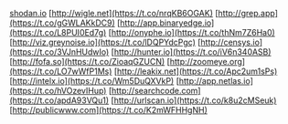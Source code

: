 [shodan.io](https://t.co/WOqsJ5I79U) [http://wigle.net](https://t.co/nrqKB6OGAK) [http://grep.app](https://t.co/gGWLAKkDC9) [http://app.binaryedge.io](https://t.co/L8PUI0Ed7g) [http://onyphe.io](https://t.co/thNm7Z6Ha0) [http://viz.greynoise.io](https://t.co/lDQPYdcPgc) [http://censys.io](https://t.co/3VJnHUdwIo) [http://hunter.io](https://t.co/iV6n340ASB) [http://fofa.so](https://t.co/ZioaqGZUCN)
[http://zoomeye.org](https://t.co/LO7wWfP1Ms) [http://leakix.net](https://t.co/Apc2um1sPs) [http://intelx.io](https://t.co/Wm5DuQXVkP) [http://app.netlas.io](https://t.co/hVOzevIHup) [http://searchcode.com](https://t.co/apdA93VQu1) [http://urlscan.io](https://t.co/k8u2cMSeuk) [http://publicwww.com](https://t.co/K2mWFHHgNH)
